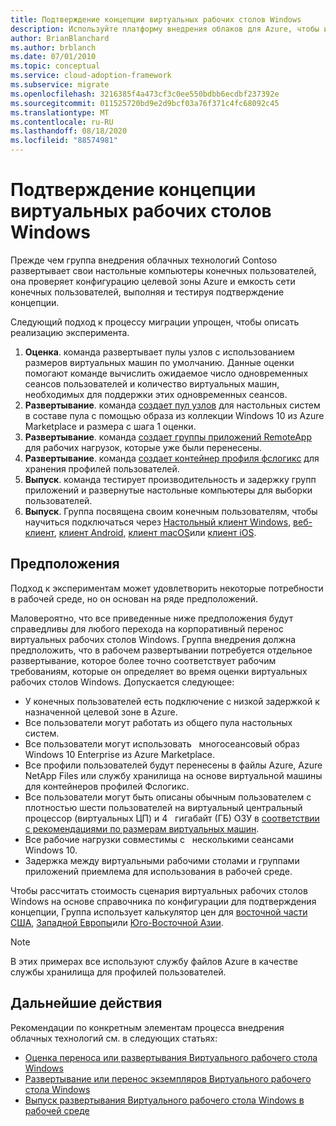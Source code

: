```yaml
---
title: Подтверждение концепции виртуальных рабочих столов Windows
description: Используйте платформу внедрения облаков для Azure, чтобы изучить рекомендации по переносу виртуальных рабочих столов Windows, чтобы сократить сложность и стандартизировать процесс миграции.
author: BrianBlanchard
ms.author: brblanch
ms.date: 07/01/2010
ms.topic: conceptual
ms.service: cloud-adoption-framework
ms.subservice: migrate
ms.openlocfilehash: 3216385f4a473cf3c0ee550bdbb6ecdbf237392e
ms.sourcegitcommit: 011525720bd9e2d9bcf03a76f371c4fc68092c45
ms.translationtype: MT
ms.contentlocale: ru-RU
ms.lasthandoff: 08/18/2020
ms.locfileid: "88574981"
---
```

<!-- cSpell:ignore FSLogix onboards remoteapp macos -->

# <a name="windows-virtual-desktop-proof-of-concept"></a>Подтверждение концепции виртуальных рабочих столов Windows

Прежде чем группа внедрения облачных технологий Contoso развертывает свои настольные компьютеры конечных пользователей, она проверяет конфигурацию целевой зоны Azure и емкость сети конечных пользователей, выполняя и тестируя подтверждение концепции.

Следующий подход к процессу миграции упрощен, чтобы описать реализацию эксперимента.

1. **Оценка**. команда развертывает пулы узлов с использованием размеров виртуальных машин по умолчанию. Данные оценки помогают команде вычислить ожидаемое число одновременных сеансов пользователей и количество виртуальных машин, необходимых для поддержки этих одновременных сеансов.
2. **Развертывание**. команда [создает пул узлов](/azure/virtual-desktop/create-host-pools-azure-marketplace) для настольных систем в составе пула с помощью образа из коллекции Windows 10 из Azure Marketplace и размера с шага 1 оценки.
3. **Развертывание**. команда [создает группы приложений RemoteApp](/azure/virtual-desktop/manage-app-groups#create-a-remoteapp-group) для рабочих нагрузок, которые уже были перенесены.
4. **Развертывание**. команда [создает контейнер профиля фслогикс](/azure/virtual-desktop/create-host-pools-user-profile) для хранения профилей пользователей.
5. **Выпуск**. команда тестирует производительность и задержку групп приложений и развернутые настольные компьютеры для выборки пользователей.
6. **Выпуск**. Группа посвящена своим конечным пользователям, чтобы научиться подключаться через [Настольный клиент Windows](/azure/virtual-desktop/connect-windows-7-and-10), [веб-клиент](/azure/virtual-desktop/connect-web), [клиент Android](/azure/virtual-desktop/connect-android), [клиент macOS](/azure/virtual-desktop/connect-macos)или [клиент iOS](/azure/virtual-desktop/connect-ios).

## <a name="assumptions"></a>Предположения

Подход к экспериментам может удовлетворить некоторые потребности в рабочей среде, но он основан на ряде предположений.

Маловероятно, что все приведенные ниже предположения будут справедливы для любого перехода на корпоративный перенос виртуальных рабочих столов Windows. Группа внедрения должна предположить, что в рабочем развертывании потребуется отдельное развертывание, которое более точно соответствует рабочим требованиям, которые он определяет во время оценки виртуальных рабочих столов Windows. Допускается следующее:

- У конечных пользователей есть подключение с низкой задержкой к назначенной целевой зоне в Azure.
- Все пользователи могут работать из общего пула настольных систем.
- Все пользователи могут использовать &nbsp; многосеансовый образ Windows 10 Enterprise из Azure Marketplace.
- Все профили пользователей будут перенесены в файлы Azure, Azure NetApp Files или службу хранилища на основе виртуальной машины для контейнеров профилей Фслогикс.
- Все пользователи могут быть описаны обычным пользователем с плотностью шести пользователей на виртуальный центральный процессор (виртуальных ЦП) и 4 &nbsp; гигабайт (ГБ) ОЗУ в [соответствии с рекомендациями по размерам виртуальных машин](/windows-server/remote/remote-desktop-services/virtual-machine-recs#multi-session-recommendations).
- Все рабочие нагрузки совместимы с &nbsp; несколькими сеансами Windows 10.
- Задержка между виртуальными рабочими столами и группами приложений приемлема для использования в рабочей среде.

Чтобы рассчитать стоимость сценария виртуальных рабочих столов Windows на основе справочника по конфигурации для подтверждения концепции, Группа использует калькулятор цен для [восточной части США](https://azure.com/e/448606254c9a44f88798892bb8e0ef3c), [Западной Европы](https://azure.com/e/61a376d5f5a641e8ac31d1884ade9e55)или [Юго-Восточной Азии](https://azure.com/e/7cf555068922461587d0aa99a476f926).
> [!NOTE]
> В этих примерах все используют службу файлов Azure в качестве службы хранилища для профилей пользователей.

## <a name="next-steps"></a>Дальнейшие действия

Рекомендации по конкретным элементам процесса внедрения облачных технологий см. в следующих статьях:

- [Оценка переноса или развертывания Виртуального рабочего стола Windows](./migrate-assess.md)
- [Развертывание или перенос экземпляров Виртуального рабочего стола Windows](./migrate-deploy.md)
- [Выпуск развертывания Виртуального рабочего стола Windows в рабочей среде](./migrate-release.md)
